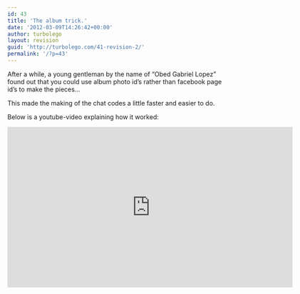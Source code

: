 ```yaml
---
id: 43
title: 'The album trick.'
date: '2012-03-09T14:26:42+00:00'
author: turbolego
layout: revision
guid: 'http://turbolego.com/41-revision-2/'
permalink: '/?p=43'
---
```


After a while, a young gentleman by the name of “Obed Gabriel Lopez” found out that you could use album photo id’s rather than facebook page id’s to make the pieces…

This made the making of the chat codes a little faster and easier to do.

Below is a youtube-video explaining how it worked:

<iframe allow="accelerometer; autoplay; clipboard-write; encrypted-media; gyroscope; picture-in-picture; web-share" allowfullscreen="" frameborder="0" height="360" loading="lazy" referrerpolicy="strict-origin-when-cross-origin" src="https://www.youtube.com/embed/L4tdw6qtQN0?start=3&feature=oembed" title="How to make a large facebook smiley jigsaw puzzle (fast version)" width="640"></iframe>
